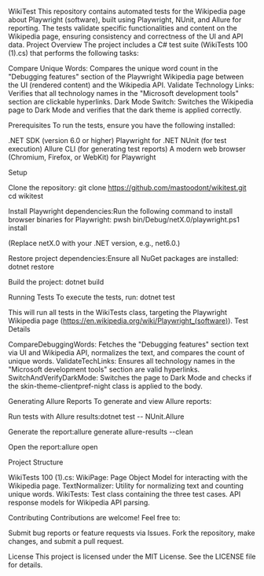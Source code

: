 WikiTest
This repository contains automated tests for the Wikipedia page about Playwright (software), built using Playwright, NUnit, and Allure for reporting. The tests validate specific functionalities and content on the Wikipedia page, ensuring consistency and correctness of the UI and API data.
Project Overview
The project includes a C# test suite (WikiTests 100 (1).cs) that performs the following tasks:

Compare Unique Words: Compares the unique word count in the "Debugging features" section of the Playwright Wikipedia page between the UI (rendered content) and the Wikipedia API.
Validate Technology Links: Verifies that all technology names in the "Microsoft development tools" section are clickable hyperlinks.
Dark Mode Switch: Switches the Wikipedia page to Dark Mode and verifies that the dark theme is applied correctly.

Prerequisites
To run the tests, ensure you have the following installed:

.NET SDK (version 6.0 or higher)
Playwright for .NET
NUnit (for test execution)
Allure CLI (for generating test reports)
A modern web browser (Chromium, Firefox, or WebKit) for Playwright

Setup

Clone the repository:
git clone https://github.com/mastoodont/wikitest.git
cd wikitest


Install Playwright dependencies:Run the following command to install browser binaries for Playwright:
pwsh bin/Debug/netX.0/playwright.ps1 install

(Replace netX.0 with your .NET version, e.g., net6.0.)

Restore project dependencies:Ensure all NuGet packages are installed:
dotnet restore


Build the project:
dotnet build



Running Tests
To execute the tests, run:
dotnet test

This will run all tests in the WikiTests class, targeting the Playwright Wikipedia page (https://en.wikipedia.org/wiki/Playwright_(software)).
Test Details

CompareDebuggingWords: Fetches the "Debugging features" section text via UI and Wikipedia API, normalizes the text, and compares the count of unique words.
ValidateTechLinks: Ensures all technology names in the "Microsoft development tools" section are valid hyperlinks.
SwitchAndVerifyDarkMode: Switches the page to Dark Mode and checks if the skin-theme-clientpref-night class is applied to the body.

Generating Allure Reports
To generate and view Allure reports:

Run tests with Allure results:dotnet test -- NUnit.Allure


Generate the report:allure generate allure-results --clean


Open the report:allure open



Project Structure

WikiTests 100 (1).cs:
WikiPage: Page Object Model for interacting with the Wikipedia page.
TextNormalizer: Utility for normalizing text and counting unique words.
WikiTests: Test class containing the three test cases.
API response models for Wikipedia API parsing.



Contributing
Contributions are welcome! Feel free to:

Submit bug reports or feature requests via Issues.
Fork the repository, make changes, and submit a pull request.

License
This project is licensed under the MIT License. See the LICENSE file for details.
